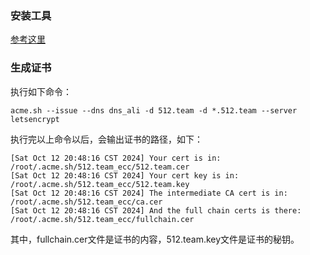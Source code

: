 ### 安装工具

[参考这里](https://blog.csdn.net/weixin_45602663/article/details/126631496)

### 生成证书

执行如下命令：

```shell
acme.sh --issue --dns dns_ali -d 512.team -d *.512.team --server letsencrypt
```

执行完以上命令以后，会输出证书的路径，如下：

```shell
[Sat Oct 12 20:48:16 CST 2024] Your cert is in: /root/.acme.sh/512.team_ecc/512.team.cer
[Sat Oct 12 20:48:16 CST 2024] Your cert key is in: /root/.acme.sh/512.team_ecc/512.team.key
[Sat Oct 12 20:48:16 CST 2024] The intermediate CA cert is in: /root/.acme.sh/512.team_ecc/ca.cer
[Sat Oct 12 20:48:16 CST 2024] And the full chain certs is there: /root/.acme.sh/512.team_ecc/fullchain.cer
```

其中，fullchain.cer文件是证书的内容，512.team.key文件是证书的秘钥。